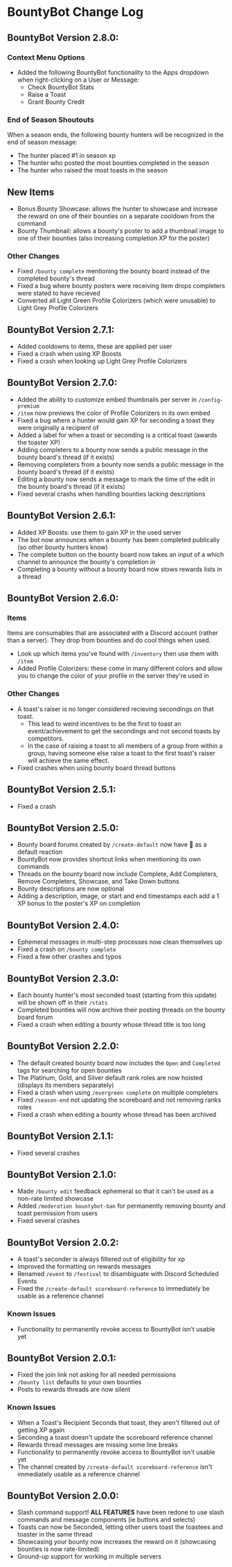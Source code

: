 # BountyBot Change Log
## BountyBot Version 2.8.0:
### Context Menu Options
- Added the following BountyBot functionality to the Apps dropdown when right-clicking on a User or Message:
   - Check BountyBot Stats
   - Raise a Toast
   - Grant Bounty Credit
### End of Season Shoutouts
When a season ends, the following bounty hunters will be recognized in the end of season message:
- The hunter placed \#1 in season xp
- The hunter who posted the most bounties completed in the season
- The hunter who raised the most toasts in the season
## New Items
- Bonus Bounty Showcase: allows the hunter to showcase and increase the reward on one of their bounties on a separate cooldown from the command
- Bounty Thumbnail: allows a bounty's poster to add a thumbnail image to one of their bounties (also increasing completion XP for the poster)
### Other Changes
- Fixed `/bounty complete` mentioning the bounty board instead of the completed bounty's thread
- Fixed a bug where bounty posters were receiving item drops completers were stated to have recieved
- Converted all Light Green Profile Colorizers (which were unusable) to Light Grey Profile Colorizers

## BountyBot Version 2.7.1:
- Added cooldowns to items, these are applied per user
- Fixed a crash when using XP Boosts
- Fixed a crash when looking up Light Grey Profile Colorizers

## BountyBot Version 2.7.0:
- Added the ability to customize embed thumbnails per server in `/config-premium`
- `/item` now previews the color of Profile Colorizers in its own embed
- Fixed a bug where a hunter would gain XP for seconding a toast they were originally a recipient of
- Added a label for when a toast or seconding is a critical toast (awards the toaster XP)
- Adding completers to a bounty now sends a public message in the bounty board's thread (if it exists)
- Removing completers from a bounty now sends a public message in the bounty board's thread (if it exists)
- Editing a bounty now sends a message to mark the time of the edit in the bounty board's thread (if it exists)
- Fixed several crashs when handling bounties lacking descriptions

## BountyBot Version 2.6.1:
- Added XP Boosts: use them to gain XP in the used server
- The bot now announces when a bounty has been completed publically (so other bounty hunters know)
- The complete button on the bounty board now takes an input of a which channel to announce the bounty's completion in
- Completing a bounty without a bounty board now stows rewards lists in a thread

## BountyBot Version 2.6.0:
### Items
Items are consumables that are associated with a Discord account (rather than a server). They drop from bounties and do cool things when used.
- Look up which items you've found with `/inventory` then use them with `/item`
- Added Profile Colorizers: these come in many different colors and allow you to change the color of your profile in the server they're used in

### Other Changes
- A toast's raiser is no longer considered recieving secondings on that toast.
   - This lead to weird incentives to be the first to toast an event/achievement to get the secondings and not second toasts by competitors.
   - In the case of raising a toast to all members of a group from within a group, having someone else raise a toast to the first toast's raiser will achieve the same effect.
- Fixed crashes when using bounty board thread buttons

## BountyBot Version 2.5.1:
- Fixed a crash

## BountyBot Version 2.5.0:
- Bounty board forums created by `/create-default` now have 👀 as a default reaction
- BountyBot now provides shortcut links when mentioning its own commands
- Threads on the bounty board now include Complete, Add Completers, Remove Completers, Showcase, and Take Down buttons
- Bounty descriptions are now optional
- Adding a description, image, or start and end timestamps each add a 1 XP bonus to the poster's XP on completion

## BountyBot Version 2.4.0:
- Ephemeral messages in multi-step processes now clean themselves up
- Fixed a crash on `/bounty complete`
- Fixed a few other crashes and typos

## BountyBot Version 2.3.0:
- Each bounty hunter's most seconded toast (starting from this update) will be shown off in their `/stats`
- Completed bounties will now archive their posting threads on the bounty board forum
- Fixed a crash when editing a bounty whose thread title is too long

## BountyBot Version 2.2.0:
- The default created bounty board now includes the `Open` and `Completed` tags for searching for open bounties
- The Platinum, Gold, and Silver default rank roles are now hoisted (displays its members separately)
- Fixed a crash when using `/evergreen complete` on multiple completers
- Fixed `/season-end` not updating the scoreboard and not removing ranks roles
- Fixed a crash when editing a bounty whose thread has been archived

## BountyBot Version 2.1.1:
- Fixed several crashes

## BountyBot Version 2.1.0:
- Made `/bounty edit` feedback ephemeral so that it can't be used as a non-rate limited showcase
- Added `/moderation bountybot-ban` for permanently removing bounty and toast permission from users
- Fixed several crashes

## BountyBot Version 2.0.2:
- A toast's seconder is always filtered out of eligibility for xp
- Improved the formatting on rewards messages
- Renamed `/event` to `/festival` to disambiguate with Discord Scheduled Events
- Fixed the `/create-default scoreboard-reference` to immediately be usable as a reference channel

### Known Issues
- Functionality to permanently revoke access to BountyBot isn't usable yet

## BountyBot Version 2.0.1:
- Fixed the join link not asking for all needed permissions
- `/bounty list` defaults to your own bounties
- Posts to rewards threads are now silent

### Known Issues
- When a Toast's Recipient Seconds that toast, they aren't filtered out of getting XP again
- Seconding a toast doesn't update the scoreboard reference channel
- Rewards thread messages are missing some line breaks
- Functionality to permanently revoke access to BountyBot isn't usable yet
- The channel created by `/create-default scoreboard-reference` isn't immediately usable as a reference channel

## BountyBot Version 2.0.0:
- Slash command support! **ALL FEATURES** have been redone to use slash commands and message components (ie buttons and selects)
- Toasts can now be Seconded, letting other users toast the toastees and toaster in the same thread
- Showcasing your bounty now increases the reward on it (showcasing bounties is now rate-limited)
- Ground-up support for working in multiple servers
